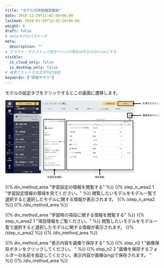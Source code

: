 ```yaml
---
title: "モデルの詳細確認画面"
date: 2018-12-29T11:02:05+06:00
lastmod: 2020-01-05T10:42:26+06:00
weight: 6
draft: false
# metaタグのパラメータ
meta:
  description: ""
# クラウド・デスクトップ限定ページの場合は片方のみtrueにする
visible:
  is_cloud_only: false
  is_desktop_only: false
# 検索でヒットする文字列の指定
keywords: ["評価サマリ"]
---
```


モデルの設定タブをクリックするとこの画面に遷移します。

![](../../img/t_slide28.png)

{{% div_method_area "学習設定の情報を閲覧する" %}}
{{% step_n_area2 1 "学習設定情報の領域を見てください。" %}}
閲覧したいモデルをモデル一覧で選択すると選択したモデルに関する情報が表示されます。
{{% /step_n_area2 %}}
{{% /div_method_area %}}

{{% div_method_area "学習時の項目に関する情報を閲覧する" %}}
{{% step_n_area2 1 "項目情報をご覧ください。" %}}
閲覧したいモデルをモデル一覧で選択すると選択したモデルに関する情報が表示されます。
{{% /step_n_area2 %}}
{{% /div_method_area %}}

{{% div_method_area "表示内容を画像で保存する" %}}
{{% step_n2 1 "画像保存ボタンをクリックしてください。 " %}}
{{% step_n2 2 "画像を保存するフォルダーの名前を指定してください。表示内容が画像(png)で保存されます。 " %}}
{{% /div_method_area %}}
